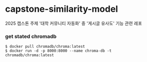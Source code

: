 # capstone-similarity-model
2025 캡스톤 주제 '대학 커뮤니티 자동화' 중 '게시글 유사도' 기능 관련 레포

### get stated chromadb
```
$ docker pull chromadb/chroma:latest
$ docker run -d -p 8000:8000 --name chroma-db -t chromadb/chroma:latest
```